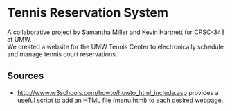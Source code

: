 # Tennis Reservation System

A collaborative project by Samantha Miller and Kevin Hartnett for CPSC-348 at UMW.  
We created a website for the UMW Tennis Center to electronically schedule and manage tennis court reservations.

## Sources

* http://www.w3schools.com/howto/howto_html_include.asp provides a useful script to add an HTML file (menu.html) to each desired webpage.

